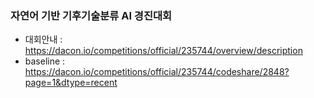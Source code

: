 ### 자연어 기반 기후기술분류 AI 경진대회

- 대회안내 : https://dacon.io/competitions/official/235744/overview/description
- baseline : https://dacon.io/competitions/official/235744/codeshare/2848?page=1&dtype=recent
